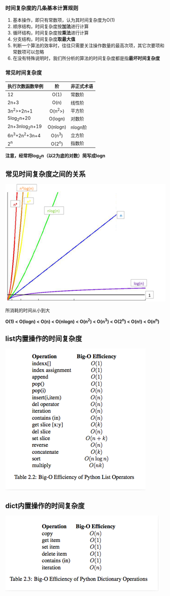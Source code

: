 ### 时间复杂度的几条基本计算规则

1. 基本操作，即只有常数项，认为其时间复杂度为O(1)
2. 顺序结构，时间复杂度按**加法**进行计算
3. 循环结构，时间复杂度按**乘法**进行计算
4. 分支结构，时间复杂度**取最大值**
5. 判断一个算法的效率时，往往只需要关注操作数量的最高次项，其它次要项和常数项可以忽略
6. 在没有特殊说明时，我们所分析的算法的时间复杂度都是指**最坏时间复杂度**

### 常见时间复杂度

| 执行次数函数举例                   |        阶         | 非正式术语 |
| ---------------------------------- | :---------------: | :--------- |
| 12                                 |       O(1)        | 常数阶     |
| 2n+3                               |       O(n)        | 线性阶     |
| 3n<sup>2</sup>>+2n+1               | O(n<sup>2</sup>>) | 平方阶     |
| 5log<sub>2</sub>n+20               |      O(logn)      | 对数阶     |
| 2n+3nlog<sub>2</sub>n+19           |     O(nlogn)      | nlogn阶    |
| 6n<sup>3</sup>+2n<sup>2</sup>+3n+4 | O(n<sup>3</sup>)  | 立方阶     |
| 2<sup>n</sup>                      | O(2<sup>n</sup>)  | 指数阶     |

**注意，经常将log<sub>2</sub>n（以2为底的对数）简写成logn**

## 常见时间复杂度之间的关系

![算法效率关系](.\images\算法效率关系.bmp "算法效率关系")

所消耗的时间从小到大

**O(1) < O(logn) < O(n) < O(nlogn) < O(n<sup>2</sup>) < O(n<sup>3</sup>) < O(2<sup>n</sup>) < O(n!) < O(n<sup>n</sup>)**



## list内置操作的时间复杂度

![list操作](.\images\list操作.png "list操作")

## dict内置操作的时间复杂度

![dict操作](.\images\dict操作.png "dict操作")

